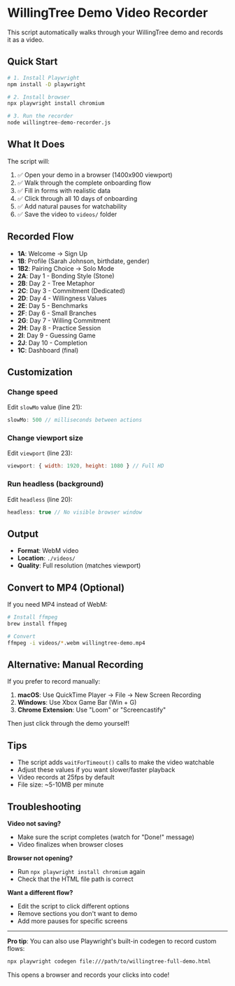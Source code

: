 # WillingTree Demo Video Recorder

This script automatically walks through your WillingTree demo and records it as a video.

## Quick Start

```bash
# 1. Install Playwright
npm install -D playwright

# 2. Install browser
npx playwright install chromium

# 3. Run the recorder
node willingtree-demo-recorder.js
```

## What It Does

The script will:
1. ✅ Open your demo in a browser (1400x900 viewport)
2. ✅ Walk through the complete onboarding flow
3. ✅ Fill in forms with realistic data
4. ✅ Click through all 10 days of onboarding
5. ✅ Add natural pauses for watchability
6. ✅ Save the video to `videos/` folder

## Recorded Flow

- **1A**: Welcome → Sign Up
- **1B**: Profile (Sarah Johnson, birthdate, gender)
- **1B2**: Pairing Choice → Solo Mode
- **2A**: Day 1 - Bonding Style (Stone)
- **2B**: Day 2 - Tree Metaphor
- **2C**: Day 3 - Commitment (Dedicated)
- **2D**: Day 4 - Willingness Values
- **2E**: Day 5 - Benchmarks
- **2F**: Day 6 - Small Branches
- **2G**: Day 7 - Willing Commitment
- **2H**: Day 8 - Practice Session
- **2I**: Day 9 - Guessing Game
- **2J**: Day 10 - Completion
- **1C**: Dashboard (final)

## Customization

### Change speed
Edit `slowMo` value (line 21):
```javascript
slowMo: 500 // milliseconds between actions
```

### Change viewport size
Edit `viewport` (line 23):
```javascript
viewport: { width: 1920, height: 1080 } // Full HD
```

### Run headless (background)
Edit `headless` (line 20):
```javascript
headless: true // No visible browser window
```

## Output

- **Format**: WebM video
- **Location**: `./videos/`
- **Quality**: Full resolution (matches viewport)

## Convert to MP4 (Optional)

If you need MP4 instead of WebM:

```bash
# Install ffmpeg
brew install ffmpeg

# Convert
ffmpeg -i videos/*.webm willingtree-demo.mp4
```

## Alternative: Manual Recording

If you prefer to record manually:

1. **macOS**: Use QuickTime Player → File → New Screen Recording
2. **Windows**: Use Xbox Game Bar (Win + G)
3. **Chrome Extension**: Use "Loom" or "Screencastify"

Then just click through the demo yourself!

## Tips

- The script adds `waitForTimeout()` calls to make the video watchable
- Adjust these values if you want slower/faster playback
- Video records at 25fps by default
- File size: ~5-10MB per minute

## Troubleshooting

**Video not saving?**
- Make sure the script completes (watch for "Done!" message)
- Video finalizes when browser closes

**Browser not opening?**
- Run `npx playwright install chromium` again
- Check that the HTML file path is correct

**Want a different flow?**
- Edit the script to click different options
- Remove sections you don't want to demo
- Add more pauses for specific screens

---

**Pro tip**: You can also use Playwright's built-in codegen to record custom flows:
```bash
npx playwright codegen file:///path/to/willingtree-full-demo.html
```

This opens a browser and records your clicks into code!
